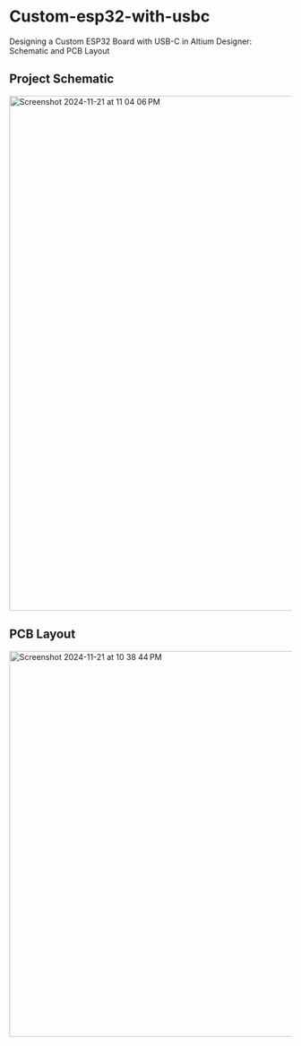 # Custom-esp32-with-usbc
Designing a Custom ESP32 Board with USB-C in Altium Designer: Schematic and PCB Layout

## Project Schematic 
<img width="920" alt="Screenshot 2024-11-21 at 11 04 06 PM" src="https://github.com/user-attachments/assets/eb39c7a9-03a9-4e2c-a16c-c6905b112771">

## PCB Layout
<img width="689" alt="Screenshot 2024-11-21 at 10 38 44 PM" src="https://github.com/user-attachments/assets/4700b9bf-0ba0-450f-976f-4203c4bfa435">
